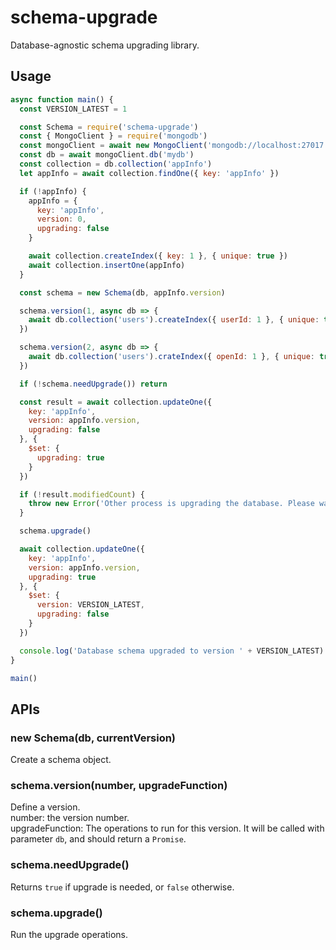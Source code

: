 # schema-upgrade
Database-agnostic schema upgrading library.

## Usage
```js
async function main() {
  const VERSION_LATEST = 1

  const Schema = require('schema-upgrade')
  const { MongoClient } = require('mongodb')
  const mongoClient = await new MongoClient('mongodb://localhost:27017').connect()
  const db = await mongoClient.db('mydb')
  const collection = db.collection('appInfo')
  let appInfo = await collection.findOne({ key: 'appInfo' })

  if (!appInfo) {
    appInfo = {
      key: 'appInfo',
      version: 0,
      upgrading: false
    }

    await collection.createIndex({ key: 1 }, { unique: true })
    await collection.insertOne(appInfo)
  }

  const schema = new Schema(db, appInfo.version)

  schema.version(1, async db => {
    await db.collection('users').createIndex({ userId: 1 }, { unique: true })
  })

  schema.version(2, async db => {
    await db.collection('users').crateIndex({ openId: 1 }, { unique: true })
  })

  if (!schema.needUpgrade()) return

  const result = await collection.updateOne({
    key: 'appInfo',
    version: appInfo.version,
    upgrading: false
  }, {
    $set: {
      upgrading: true
    }
  })

  if (!result.modifiedCount) {
    throw new Error('Other process is upgrading the database. Please wait.')
  }

  schema.upgrade()

  await collection.updateOne({
    key: 'appInfo',
    version: appInfo.version,
    upgrading: true
  }, {
    $set: {
      version: VERSION_LATEST,
      upgrading: false
    }
  })

  console.log('Database schema upgraded to version ' + VERSION_LATEST) // eslint-disable-line
}

main()
```

## APIs

### new Schema(db, currentVersion)
Create a schema object.

### schema.version(number, upgradeFunction)
Define a version.  
number: the version number.  
upgradeFunction: The operations to run for this version.
It will be called with parameter `db`, and should return a `Promise`.

### schema.needUpgrade()
Returns `true` if upgrade is needed, or `false` otherwise.

### schema.upgrade()
Run the upgrade operations.
